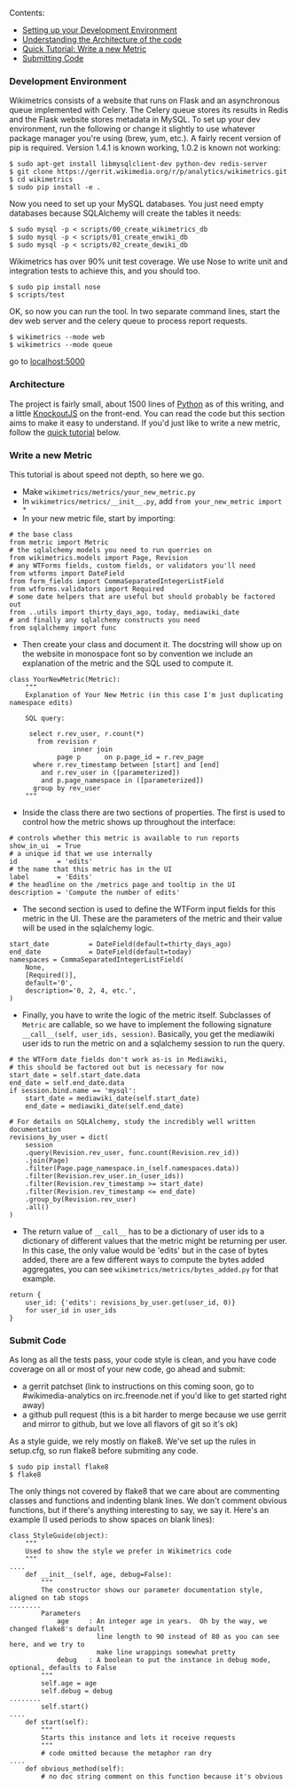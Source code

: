 Contents:

* [Setting up your Development Environment](#development-environment)
* [Understanding the Architecture of the code](#architecture)
* [Quick Tutorial: Write a new Metric](#write-a-new-metric)
* [Submitting Code](#submit-code)

### Development Environment

Wikimetrics consists of a website that runs on Flask and an asynchronous queue implemented with Celery.  The Celery queue stores its results in Redis and the Flask website stores metadata in MySQL.  To set up your dev environment, run the following or change it slightly to use whatever package manager you're using (brew, yum, etc.).  A fairly recent version of pip is required. Version 1.4.1 is known working, 1.0.2 is known not working:

````
$ sudo apt-get install libmysqlclient-dev python-dev redis-server
$ git clone https://gerrit.wikimedia.org/r/p/analytics/wikimetrics.git
$ cd wikimetrics
$ sudo pip install -e .
````

Now you need to set up your MySQL databases.  You just need empty databases because SQLAlchemy will create the tables it needs:

````
$ sudo mysql -p < scripts/00_create_wikimetrics_db
$ sudo mysql -p < scripts/01_create_enwiki_db
$ sudo mysql -p < scripts/02_create_dewiki_db
````

Wikimetrics has over 90% unit test coverage.  We use Nose to write unit and integration tests to achieve this, and you should too.

````
$ sudo pip install nose
$ scripts/test
````

OK, so now you can run the tool.  In two separate command lines, start the dev web server and the celery queue to process report requests.

````
$ wikimetrics --mode web
$ wikimetrics --mode queue
````

go to [localhost:5000](http://localhost:5000)

### Architecture

The project is fairly small, about 1500 lines of [Python](http://www.python.org/) as of this writing, and a little [KnockoutJS](http://knockoutjs.com/) on the front-end.  You can read the code but this section aims to make it easy to understand.  If you'd just like to write a new metric, follow the [quick tutorial](#write-a-new-metric) below.

### Write a new Metric

This tutorial is about speed not depth, so here we go.

* Make `wikimetrics/metrics/your_new_metric.py`
* In `wikimetrics/metrics/__init__.py`, add `from your_new_metric import *`
* In your new metric file, start by importing:

````
# the base class
from metric import Metric
# the sqlalchemy models you need to run querries on
from wikimetrics.models import Page, Revision
# any WTForms fields, custom fields, or validators you'll need
from wtforms import DateField
from form_fields import CommaSeparatedIntegerListField
from wtforms.validators import Required
# some date helpers that are useful but should probably be factored out
from ..utils import thirty_days_ago, today, mediawiki_date
# and finally any sqlalchemy constructs you need
from sqlalchemy import func
````

* Then create your class and document it.  The docstring will show up on the website in monospace font so by convention we include an explanation of the metric and the SQL used to compute it.

````
class YourNewMetric(Metric):
    """
    Explanation of Your New Metric (in this case I'm just duplicating namespace edits)
    
    SQL query:
    
     select r.rev_user, r.count(*)
       from revision r
                inner join
            page p      on p.page_id = r.rev_page
      where r.rev_timestamp between [start] and [end]
        and r.rev_user in ([parameterized])
        and p.page_namespace in ([parameterized])
      group by rev_user
    """
````

* Inside the class there are two sections of properties.  The first is used to control how the metric shows up throughout the interface:

````
# controls whether this metric is available to run reports
show_in_ui  = True
# a unique id that we use internally
id          = 'edits'
# the name that this metric has in the UI
label       = 'Edits'
# the headline on the /metrics page and tooltip in the UI
description = 'Compute the number of edits'
````

* The second section is used to define the WTForm input fields for this metric in the UI.  These are the parameters of the metric and their value will be used in the sqlalchemy logic.

````
start_date          = DateField(default=thirty_days_ago)
end_date            = DateField(default=today)
namespaces = CommaSeparatedIntegerListField(
    None,
    [Required()],
    default='0',
    description='0, 2, 4, etc.',
)
````

* Finally, you have to write the logic of the metric itself.  Subclasses of `Metric` are callable, so we have to implement the following signature `__call__(self, user_ids, session)`.  Basically, you get the mediawiki user ids to run the metric on and a sqlalchemy session to run the query.

````
# the WTForm date fields don't work as-is in Mediawiki,
# this should be factored out but is necessary for now
start_date = self.start_date.data
end_date = self.end_date.data
if session.bind.name == 'mysql':
    start_date = mediawiki_date(self.start_date)
    end_date = mediawiki_date(self.end_date)

# For details on SQLAlchemy, study the incredibly well written documentation
revisions_by_user = dict(
    session
    .query(Revision.rev_user, func.count(Revision.rev_id))
    .join(Page)
    .filter(Page.page_namespace.in_(self.namespaces.data))
    .filter(Revision.rev_user.in_(user_ids))
    .filter(Revision.rev_timestamp >= start_date)
    .filter(Revision.rev_timestamp <= end_date)
    .group_by(Revision.rev_user)
    .all()
)
````

* The return value of `__call__` has to be a dictionary of user ids to a dictionary of different values that the metric might be returning per user.  In this case, the only value would be 'edits' but in the case of bytes added, there are a few different ways to compute the bytes added aggregates, you can see `wikimetrics/metrics/bytes_added.py` for that example.

````
return {
    user_id: {'edits': revisions_by_user.get(user_id, 0)}
    for user_id in user_ids
}
````


### Submit Code

As long as all the tests pass, your code style is clean, and you have code coverage on all or most of your new code, go ahead and submit:

* a gerrit patchset (link to instructions on this coming soon, go to #wikimedia-analytics on irc.freenode.net if you'd like to get started right away)
* a github pull request (this is a bit harder to merge because we use gerrit and mirror to github, but we love all flavors of git so it's ok)

As a style guide, we rely mostly on flake8.  We've set up the rules in setup.cfg, so run flake8 before submiting any code.

````
$ sudo pip install flake8
$ flake8
````

The only things not covered by flake8 that we care about are commenting classes and functions and indenting blank lines.  We don't comment obvious functions, but if there's anything interesting to say, we say it.  Here's an example (I used periods to show spaces on blank lines):

````
class StyleGuide(object):
    """
    Used to show the style we prefer in Wikimetrics code
    """
....
    def __init__(self, age, debug=False):
        """
        The constructor shows our parameter documentation style, aligned on tab stops
........
        Parameters
            age     : An integer age in years.  Oh by the way, we changed flake8's default
                      line length to 90 instead of 80 as you can see here, and we try to
                      make line wrappings somewhat pretty
            debug   : A boolean to put the instance in debug mode, optional, defaults to False
        """
        self.age = age
        self.debug = debug
........
        self.start()
....
    def start(self):
        """
        Starts this instance and lets it receive requests
        """
        # code omitted because the metaphor ran dry
....
    def obvious_method(self):
        # no doc string comment on this function because it's obvious
````

